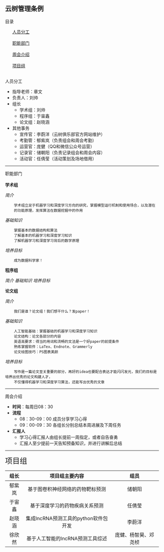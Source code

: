 云树管理条例
---
目录
<ol>
<a href="#personnel">人员分工</a><br><br>
<a href="#department">职能部门</a><br><br>
<a href="#weekly report">周会介绍</a><br><br>
<a href="#project">项目组</a><br><br>
</ol>

<a name="personnel">人员分工</a><br>

 - 指导老师：章文
 - 负责人：刘帅
 - 组长
    - 学术组：刘帅
    - 程序组：于宙鑫    
    - 论文组：赵晓涵
 - 其他事务
    - 宣传官：李蔚洋（云树俱乐部官方网站维护）
    - 考勤管：郁紫岚（负责组会和周会考勤）
    - 运营官：庞健（QQ和微信公众号运营）
    - 记录官：储朝阳（负责记录组会和周会内容）
    - 活动官：任倩莹（活动策划及场地借用）

---

<a name="department">职能部门</a><br><br>
**学术组** 
    
*简介*
        
        学术组立足于机器学习和深度学习方向的研究，掌握模型运行机制和使用场合，以及潜在
        的功能原理，发挥算法在数据挖掘中的作用

*基础知识*

        掌握基本的数据结构和算法 
        了解基本的机器学习和深度学习知识
        了解机器学习和深度学习背后的数学原理

*培养目标*

        成为数据科学家！    

**程序组**

*简介*
*基础知识*
*培养目标*

**论文组**

 *简介*

        我们是谁？论文组！我们想干什么？发paper！

*基础知识*

        人工智能基础：掌握基础的机器学习和深度学习知识
        论文结构：论文各部分的内容
        英语高要求：得当的用词和流畅的文法是一个好paper的前提条件
        熟练掌握软件：LaTex、Endnote、Grammerly
        论文绘图技巧：PS图表美颜

*培养目标*

        写作是一篇论文至关重要的部分，再好的idea也要配合表达才能闪闪发光，我们的目标是培养出优秀的论文构建人才，
        不仅懂得机器学习和深度学习算法，还能写出优秀的文章

---
<a name="weekly report">周会介绍</a><br>

 - **时间**：每周日08：30
 - **流程**
    - 08：30-09：00  成员分享学习心得
    - 09：00-09：30  各组长分别总结本周进展及下周任务
 - **汇报人**
    - 学习心得汇报人由组长提前一周指定，或者自告奋勇
    - 汇报人至少提前一天告知预备知识，并进行讲解后总结
---
<a name="project"><font size="5">项目组</font></a><br>

|组长|项目组主要内容|组员|
|:-----:|:-----------:|:----:|
|郁紫岚|基于图卷积神经网络的药物靶标预测|储朝阳|
|于宙鑫|基于深度学习的药物疾病关系预测|任倩莹|
|赵晓涵|集成lncRNA预测工具的python软件包开发|李蔚洋|
|徐欣然|基于人工智能的lncRNA预测工具综述|庞健、杨智昊、邓尧桢|